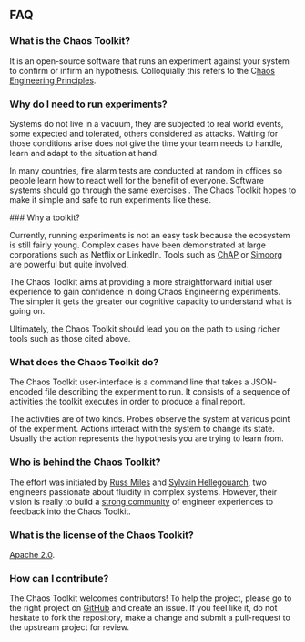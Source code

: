 ## FAQ

### What is the Chaos Toolkit?

It is an open-source software that runs an experiment against your system to
confirm or infirm an hypothesis. Colloquially this refers to the 
C[haos Engineering Principles][principles].

[principles]: http://principlesofchaos.org/

### Why do I need to run experiments?

Systems do not live in a vacuum, they are subjected to real world events, some
expected and tolerated, others considered as attacks. Waiting for those
conditions arise does not give the time your team needs to handle, learn and
adapt to the situation at hand.

In many countries, fire alarm tests are conducted at random in offices so 
people learn how to react well for the benefit of everyone. Software systems
should go through the same exercises . The Chaos Toolkit hopes to make it 
simple and safe to run experiments like these.

### Why a toolkit?

Currently, running experiments is not an easy task because the ecosystem is 
still fairly young. Complex cases have been demonstrated at large corporations
such as Netflix or LinkedIn. Tools such as [ChAP][chap] or [Simoorg][simoorg]
are powerful but quite involved.


[chap]: https://medium.com/netflix-techblog/chap-chaos-automation-platform-53e6d528371f
[simoorg]: https://engineering.linkedin.com/blog/2016/03/deep-dive-Simoorg-open-source-failure-induction-framework

The Chaos Toolkit aims at providing a more straightforward initial user
experience to gain confidence in doing Chaos Engineering experiments. The
simpler it gets the greater our cognitive capacity to understand what is going
on.

Ultimately, the Chaos Toolkit should lead you on the path to using richer tools
such as those cited above.

### What does the Chaos Toolkit do?

The Chaos Toolkit user-interface is a command line that takes a JSON-encoded
file describing the experiment to run. It consists of a sequence of activities
the toolkit executes in order to produce a final report. 

The activities are of two kinds. Probes observe the system at various point of
the experiment. Actions interact with the system to change its state. Usually
the action represents the hypothesis you are trying to learn from.

### Who is behind the Chaos Toolkit?

The effort was initiated by [Russ Miles][russ] and
[Sylvain Hellegouarch][sylvain], two engineers passionate about fluidity in
complex systems. However, their vision is really to build a
[strong community][community] of engineer experiences to feedback
into the Chaos Toolkit.

[russ]: http://www.russmiles.com/
[sylvain]: http://www.defuze.org/
[community]: https://join.chaostoolkit.org/

### What is the license of the Chaos Toolkit?

[Apache 2.0][apache].

[apache]: https://github.com/chaostoolkit/chaostoolkit/blob/master/LICENSE 

### How can I contribute?

The Chaos Toolkit welcomes contributors! To help the project, please go to
the right project on [GitHub][gh] and create an issue. If you feel like it,
do not hesitate to fork the repository, make a change and submit a 
pull-request to the upstream project for review.

[gh]: https://github.com/chaostoolkit